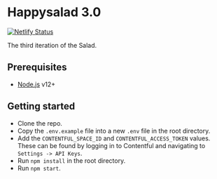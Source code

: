 # Happysalad 3.0

[![Netlify Status](https://api.netlify.com/api/v1/badges/0bea5497-9a73-4025-aaa9-2ed81af9891f/deploy-status)](https://app.netlify.com/sites/happysalad/deploys)

The third iteration of the Salad.

## Prerequisites

- [Node.js](https://nodejs.org/en/) v12+

## Getting started

- Clone the repo.
- Copy the `.env.example` file into a new `.env` file in the root directory.
- Add the `CONTENTFUL_SPACE_ID` and `CONTENTFUL_ACCESS_TOKEN` values. These can be found by logging in to Contentful and navigating to `Settings -> API Keys`.
- Run `npm install` in the root directory.
- Run `npm start`.
